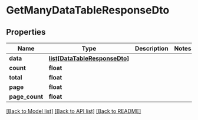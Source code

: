 # GetManyDataTableResponseDto

## Properties
Name | Type | Description | Notes
------------ | ------------- | ------------- | -------------
**data** | [**list[DataTableResponseDto]**](DataTableResponseDto.md) |  | 
**count** | **float** |  | 
**total** | **float** |  | 
**page** | **float** |  | 
**page_count** | **float** |  | 

[[Back to Model list]](../README.md#documentation-for-models) [[Back to API list]](../README.md#documentation-for-api-endpoints) [[Back to README]](../README.md)

